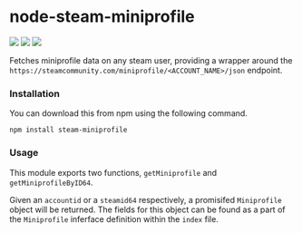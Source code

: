 # node-steam-miniprofile
<img src="https://badgen.net/npm/v/steam-miniprofile" />
<img src="https://badgen.net/npm/dm/steam-miniprofile" />
<img src="https://badgen.net/npm/dt/steam-miniprofile" />


Fetches miniprofile data on any steam user, providing a wrapper around the `https://steamcommunity.com/miniprofile/<ACCOUNT_NAME>/json` endpoint.

### Installation
You can download this from npm using the following command.

    npm install steam-miniprofile

### Usage

This module exports two functions, `getMiniprofile` and `getMiniprofileByID64`. 

Given an `accountid` or a `steamid64` respectively, a promisifed `Miniprofile` object will be returned. The fields for this object can be found as a part of the `Miniprofile` inferface definition within the `index` file.